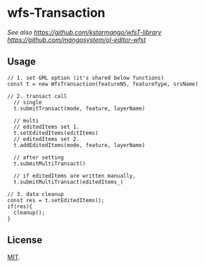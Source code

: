 # wfs-Transaction
*See also 
https://github.com/kstarmango/wfsT-library
https://github.com/mangosystem/ol-editor-wfst*

## Usage

```
// 1. set GML option (it's shared below functions)
const t = new WfsTransaction(featureNS, featureType, srsName)

// 2. transact call
  // single
  t.submitTransact(mode, feature, layerName)

  // multi 
  // editedItems set 1. 
  t.setEditedItems(editItems)
  // editedItems set 2. 
  t.addEditedItems(mode, feature, layerName)

  // after setting
  t.submitMultiTransact()

  // if editedItems are written manually, 
  t.submitMultiTransact(editedItems_)

// 3. data cleanup
const res = t.setEditedItems();
if(res){
  cleanup();
}
```
## License
[MIT](LICENSE).
